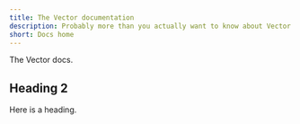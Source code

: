 ```yaml
---
title: The Vector documentation
description: Probably more than you actually want to know about Vector
short: Docs home
---
```


The Vector docs.

## Heading 2

Here is a heading.
